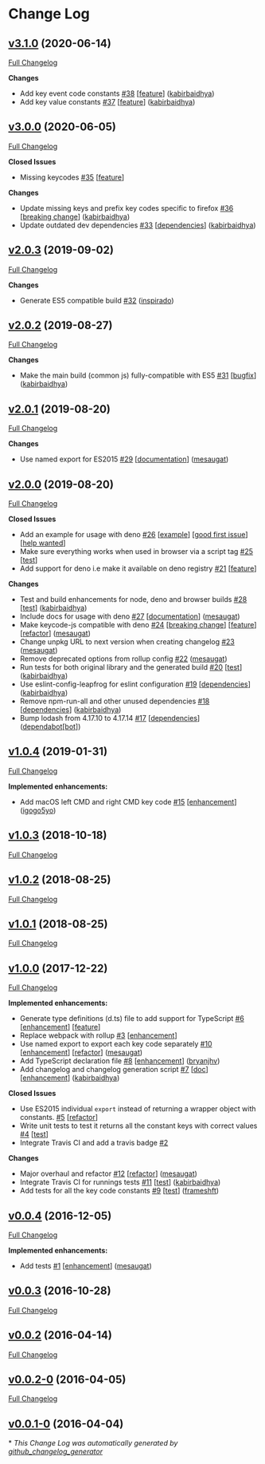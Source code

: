 # Change Log

## [v3.1.0](https://github.com/kabirbaidhya/keycode-js/tree/v3.1.0) (2020-06-14)
[Full Changelog](https://github.com/kabirbaidhya/keycode-js/compare/v3.0.0...v3.1.0)

**Changes**

- Add key event code constants [\#38](https://github.com/kabirbaidhya/keycode-js/pull/38) [[feature](https://github.com/kabirbaidhya/keycode-js/labels/feature)] ([kabirbaidhya](https://github.com/kabirbaidhya))
- Add key value constants [\#37](https://github.com/kabirbaidhya/keycode-js/pull/37) [[feature](https://github.com/kabirbaidhya/keycode-js/labels/feature)] ([kabirbaidhya](https://github.com/kabirbaidhya))

## [v3.0.0](https://github.com/kabirbaidhya/keycode-js/tree/v3.0.0) (2020-06-05)
[Full Changelog](https://github.com/kabirbaidhya/keycode-js/compare/v2.0.3...v3.0.0)

**Closed Issues**

- Missing keycodes [\#35](https://github.com/kabirbaidhya/keycode-js/issues/35) [[feature](https://github.com/kabirbaidhya/keycode-js/labels/feature)]

**Changes**

- Update missing keys and prefix key codes specific to firefox [\#36](https://github.com/kabirbaidhya/keycode-js/pull/36) [[breaking change](https://github.com/kabirbaidhya/keycode-js/labels/breaking%20change)] ([kabirbaidhya](https://github.com/kabirbaidhya))
- Update outdated dev dependencies [\#33](https://github.com/kabirbaidhya/keycode-js/pull/33) [[dependencies](https://github.com/kabirbaidhya/keycode-js/labels/dependencies)] ([kabirbaidhya](https://github.com/kabirbaidhya))

## [v2.0.3](https://github.com/kabirbaidhya/keycode-js/tree/v2.0.3) (2019-09-02)
[Full Changelog](https://github.com/kabirbaidhya/keycode-js/compare/v2.0.2...v2.0.3)

**Changes**

- Generate ES5 compatible build [\#32](https://github.com/kabirbaidhya/keycode-js/pull/32) ([inspirado](https://github.com/inspirado))

## [v2.0.2](https://github.com/kabirbaidhya/keycode-js/tree/v2.0.2) (2019-08-27)
[Full Changelog](https://github.com/kabirbaidhya/keycode-js/compare/v2.0.1...v2.0.2)

**Changes**

- Make the main build \(common js\) fully-compatible with ES5 [\#31](https://github.com/kabirbaidhya/keycode-js/pull/31) [[bugfix](https://github.com/kabirbaidhya/keycode-js/labels/bugfix)] ([kabirbaidhya](https://github.com/kabirbaidhya))

## [v2.0.1](https://github.com/kabirbaidhya/keycode-js/tree/v2.0.1) (2019-08-20)
[Full Changelog](https://github.com/kabirbaidhya/keycode-js/compare/v2.0.0...v2.0.1)

**Changes**

- Use named export for ES2015 [\#29](https://github.com/kabirbaidhya/keycode-js/pull/29) [[documentation](https://github.com/kabirbaidhya/keycode-js/labels/documentation)] ([mesaugat](https://github.com/mesaugat))

## [v2.0.0](https://github.com/kabirbaidhya/keycode-js/tree/v2.0.0) (2019-08-20)
[Full Changelog](https://github.com/kabirbaidhya/keycode-js/compare/v1.0.4...v2.0.0)

**Closed Issues**

- Add an example for usage with deno [\#26](https://github.com/kabirbaidhya/keycode-js/issues/26) [[example](https://github.com/kabirbaidhya/keycode-js/labels/example)] [[good first issue](https://github.com/kabirbaidhya/keycode-js/labels/good%20first%20issue)] [[help wanted](https://github.com/kabirbaidhya/keycode-js/labels/help%20wanted)]
- Make sure everything works when used in browser via a script tag [\#25](https://github.com/kabirbaidhya/keycode-js/issues/25) [[test](https://github.com/kabirbaidhya/keycode-js/labels/test)]
- Add support for deno i.e make it available on deno registry [\#21](https://github.com/kabirbaidhya/keycode-js/issues/21) [[feature](https://github.com/kabirbaidhya/keycode-js/labels/feature)]

**Changes**

- Test and build enhancements for node, deno and browser builds [\#28](https://github.com/kabirbaidhya/keycode-js/pull/28) [[test](https://github.com/kabirbaidhya/keycode-js/labels/test)] ([kabirbaidhya](https://github.com/kabirbaidhya))
- Include docs for usage with deno [\#27](https://github.com/kabirbaidhya/keycode-js/pull/27) [[documentation](https://github.com/kabirbaidhya/keycode-js/labels/documentation)] ([mesaugat](https://github.com/mesaugat))
- Make keycode-js compatible with deno [\#24](https://github.com/kabirbaidhya/keycode-js/pull/24) [[breaking change](https://github.com/kabirbaidhya/keycode-js/labels/breaking%20change)] [[feature](https://github.com/kabirbaidhya/keycode-js/labels/feature)] [[refactor](https://github.com/kabirbaidhya/keycode-js/labels/refactor)] ([mesaugat](https://github.com/mesaugat))
- Change unpkg URL to next version when creating changelog [\#23](https://github.com/kabirbaidhya/keycode-js/pull/23) ([mesaugat](https://github.com/mesaugat))
- Remove deprecated options from rollup config [\#22](https://github.com/kabirbaidhya/keycode-js/pull/22) ([mesaugat](https://github.com/mesaugat))
- Run tests for both original library and the generated build  [\#20](https://github.com/kabirbaidhya/keycode-js/pull/20) [[test](https://github.com/kabirbaidhya/keycode-js/labels/test)] ([kabirbaidhya](https://github.com/kabirbaidhya))
- Use eslint-config-leapfrog for eslint configuration [\#19](https://github.com/kabirbaidhya/keycode-js/pull/19) [[dependencies](https://github.com/kabirbaidhya/keycode-js/labels/dependencies)] ([kabirbaidhya](https://github.com/kabirbaidhya))
- Remove npm-run-all and other unused dependencies [\#18](https://github.com/kabirbaidhya/keycode-js/pull/18) [[dependencies](https://github.com/kabirbaidhya/keycode-js/labels/dependencies)] ([kabirbaidhya](https://github.com/kabirbaidhya))
- Bump lodash from 4.17.10 to 4.17.14 [\#17](https://github.com/kabirbaidhya/keycode-js/pull/17) [[dependencies](https://github.com/kabirbaidhya/keycode-js/labels/dependencies)] ([dependabot[bot]](https://github.com/apps/dependabot))

## [v1.0.4](https://github.com/kabirbaidhya/keycode-js/tree/v1.0.4) (2019-01-31)
[Full Changelog](https://github.com/kabirbaidhya/keycode-js/compare/v1.0.3...v1.0.4)

**Implemented enhancements:**

- Add macOS left CMD and right CMD key code [\#15](https://github.com/kabirbaidhya/keycode-js/pull/15) [[enhancement](https://github.com/kabirbaidhya/keycode-js/labels/enhancement)] ([igogo5yo](https://github.com/igogo5yo))

## [v1.0.3](https://github.com/kabirbaidhya/keycode-js/tree/v1.0.3) (2018-10-18)
[Full Changelog](https://github.com/kabirbaidhya/keycode-js/compare/v1.0.2...v1.0.3)

## [v1.0.2](https://github.com/kabirbaidhya/keycode-js/tree/v1.0.2) (2018-08-25)
[Full Changelog](https://github.com/kabirbaidhya/keycode-js/compare/v1.0.1...v1.0.2)

## [v1.0.1](https://github.com/kabirbaidhya/keycode-js/tree/v1.0.1) (2018-08-25)
[Full Changelog](https://github.com/kabirbaidhya/keycode-js/compare/v1.0.0...v1.0.1)

## [v1.0.0](https://github.com/kabirbaidhya/keycode-js/tree/v1.0.0) (2017-12-22)
[Full Changelog](https://github.com/kabirbaidhya/keycode-js/compare/v0.0.4...v1.0.0)

**Implemented enhancements:**

- Generate type definitions \(d.ts\) file to add support for TypeScript [\#6](https://github.com/kabirbaidhya/keycode-js/issues/6) [[enhancement](https://github.com/kabirbaidhya/keycode-js/labels/enhancement)] [[feature](https://github.com/kabirbaidhya/keycode-js/labels/feature)]
- Replace webpack with rollup [\#3](https://github.com/kabirbaidhya/keycode-js/issues/3) [[enhancement](https://github.com/kabirbaidhya/keycode-js/labels/enhancement)]
- Use named export to export each key code separately [\#10](https://github.com/kabirbaidhya/keycode-js/pull/10) [[enhancement](https://github.com/kabirbaidhya/keycode-js/labels/enhancement)] [[refactor](https://github.com/kabirbaidhya/keycode-js/labels/refactor)] ([mesaugat](https://github.com/mesaugat))
- Add TypeScript declaration file [\#8](https://github.com/kabirbaidhya/keycode-js/pull/8) [[enhancement](https://github.com/kabirbaidhya/keycode-js/labels/enhancement)] ([bryanjhv](https://github.com/bryanjhv))
- Add changelog and changelog generation script [\#7](https://github.com/kabirbaidhya/keycode-js/pull/7) [[doc](https://github.com/kabirbaidhya/keycode-js/labels/doc)] [[enhancement](https://github.com/kabirbaidhya/keycode-js/labels/enhancement)] ([kabirbaidhya](https://github.com/kabirbaidhya))

**Closed Issues**

- Use ES2015 individual `export` instead of returning a wrapper object with constants. [\#5](https://github.com/kabirbaidhya/keycode-js/issues/5) [[refactor](https://github.com/kabirbaidhya/keycode-js/labels/refactor)]
- Write unit tests to test it returns all the constant keys with correct values [\#4](https://github.com/kabirbaidhya/keycode-js/issues/4) [[test](https://github.com/kabirbaidhya/keycode-js/labels/test)]
- Integrate Travis CI and add a travis badge [\#2](https://github.com/kabirbaidhya/keycode-js/issues/2)

**Changes**

- Major overhaul and refactor [\#12](https://github.com/kabirbaidhya/keycode-js/pull/12) [[refactor](https://github.com/kabirbaidhya/keycode-js/labels/refactor)] ([mesaugat](https://github.com/mesaugat))
- Integrate Travis CI for runnings tests [\#11](https://github.com/kabirbaidhya/keycode-js/pull/11) [[test](https://github.com/kabirbaidhya/keycode-js/labels/test)] ([kabirbaidhya](https://github.com/kabirbaidhya))
- Add tests for all the key code constants [\#9](https://github.com/kabirbaidhya/keycode-js/pull/9) [[test](https://github.com/kabirbaidhya/keycode-js/labels/test)] ([frameshft](https://github.com/frameshft))

## [v0.0.4](https://github.com/kabirbaidhya/keycode-js/tree/v0.0.4) (2016-12-05)
[Full Changelog](https://github.com/kabirbaidhya/keycode-js/compare/v0.0.3...v0.0.4)

**Implemented enhancements:**

- Add tests [\#1](https://github.com/kabirbaidhya/keycode-js/pull/1) [[enhancement](https://github.com/kabirbaidhya/keycode-js/labels/enhancement)] ([mesaugat](https://github.com/mesaugat))

## [v0.0.3](https://github.com/kabirbaidhya/keycode-js/tree/v0.0.3) (2016-10-28)
[Full Changelog](https://github.com/kabirbaidhya/keycode-js/compare/v0.0.2...v0.0.3)

## [v0.0.2](https://github.com/kabirbaidhya/keycode-js/tree/v0.0.2) (2016-04-14)
[Full Changelog](https://github.com/kabirbaidhya/keycode-js/compare/v0.0.2-0...v0.0.2)

## [v0.0.2-0](https://github.com/kabirbaidhya/keycode-js/tree/v0.0.2-0) (2016-04-05)
[Full Changelog](https://github.com/kabirbaidhya/keycode-js/compare/v0.0.1-0...v0.0.2-0)

## [v0.0.1-0](https://github.com/kabirbaidhya/keycode-js/tree/v0.0.1-0) (2016-04-04)


\* *This Change Log was automatically generated by [github_changelog_generator](https://github.com/skywinder/Github-Changelog-Generator)*